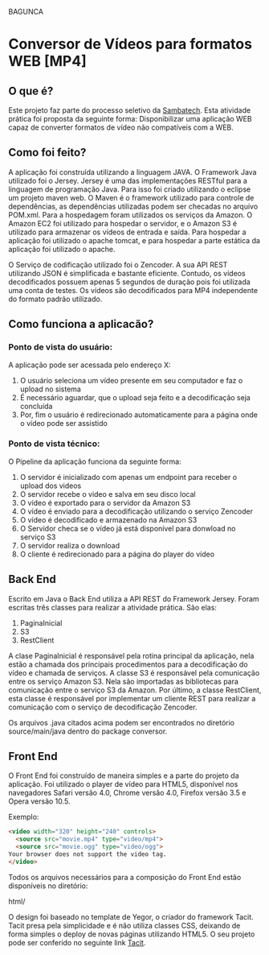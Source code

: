 BAGUNCA
# Conversor de Vídeos para formatos WEB [MP4]

## O que é?

Este projeto faz parte do processo seletivo da [Sambatech](https://sambatech.com). Esta atividade prática foi proposta da seguinte forma: Disponibilizar uma aplicação WEB capaz de converter formatos de vídeo não compatíveis com a WEB. 

## Como foi feito?

A aplicação foi construída utilizando a linguagem JAVA. O Framework Java utilizado foi o Jersey. Jersey é uma das implementações RESTful para a linguagem de programação Java. Para isso foi criado utilizando o eclipse um projeto maven web. O Maven é o framework utilizado para controle de dependências, as dependências utilizadas podem ser checadas no arquivo POM.xml. Para a hospedagem foram utilizados os serviços da Amazon. O Amazon EC2 foi utilizado para hospedar o servidor, e o Amazon S3 é utilizado para armazenar os vídeos de entrada e saída. Para hospedar a aplicação foi utilizado o apache tomcat, e para hospedar a parte estática da aplicação foi utilizado o apache. 

O Serviço de codificação utilizado foi o Zencoder. A sua API REST utilizando JSON é simplificada e bastante eficiente. Contudo, os vídeos decodificados possuem apenas 5 segundos de duração pois foi utilizada uma conta de testes. Os vídeos são decodificados para MP4 independente do formato padrão utilizado. 


## Como funciona a aplicacão?

### Ponto de vista do usuário:

A aplicação pode ser acessada pelo endereço X:

1. O usuário seleciona um vídeo presente em seu computador e faz o upload no sistema
2. É necessário aguardar, que o upload seja feito e a decodificação seja concluída
3. Por, fim o usuário é redirecionado automaticamente para a página onde o vídeo pode ser assistido

### Ponto de vista técnico:

O Pipeline da aplicação funciona da seguinte forma:

1. O servidor é inicializado com apenas um endpoint para receber o upload dos videos
2. O servidor recebe o video e salva em seu disco local
3. O vídeo é exportado para o servidor da Amazon S3
4. O vídeo é enviado para a decodificação utilizando o serviço Zencoder
5. O vídeo é decodificado e armazenado na Amazon S3
6. O Servidor checa se o vídeo já está disponível para donwload no serviço S3
7. O servidor realiza o download
8. O cliente é redirecionado para a página do player do vídeo


## Back End

Escrito em Java o Back End utiliza a API REST do Framework Jersey. Foram escritas três classes para realizar a atividade prática. São elas:

1. PaginaInicial
2. S3
3. RestClient

A clase PaginaInicial é responsável pela rotina principal da aplicação, nela estão a chamada dos principais procedimentos para a decodificação do vídeo e chamada de serviços. A classe S3 é responsável pela comunicação entre os serviço Amazon S3. Nela são importadas as bibliotecas para comunicação entre o serviço S3 da Amazon. Por último, a classe RestClient, esta classe é responsável por implementar um cliente REST para realizar a comunicação com o serviço de decodificação Zencoder. 

Os arquivos .java citados acima podem ser encontrados no diretório source/main/java dentro do package conversor.


## Front End

O Front End foi construído de maneira simples e a parte do projeto da aplicação. Foi utilizado o player de vídeo para HTML5, disponível nos navegadores Safari versão 4.0, Chrome versão 4.0, Firefox versão 3.5 e Opera versão 10.5. 

Exemplo:

```html
<video width="320" height="240" controls>
  <source src="movie.mp4" type="video/mp4">
  <source src="movie.ogg" type="video/ogg">
Your browser does not support the video tag.
</video>
```

Todos os arquivos necessários para a composição do Front End estão disponíveis no diretório:

html/

O design foi baseado no template de Yegor, o criador do framework Tacit. Tacit presa pela simplicidade e é não utiliza classes CSS, deixando de forma simples o deploy de novas páginas utilizando HTML5. O seu projeto pode ser conferido no seguinte link [Tacit](https://github.com/yegor256/tacit).


